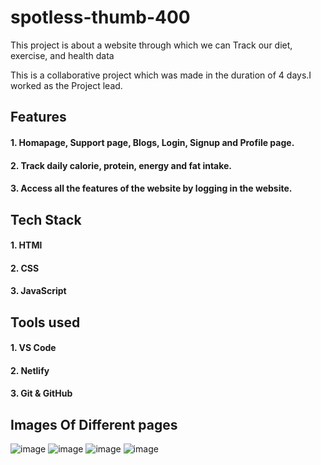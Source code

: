 # spotless-thumb-400
This project is about a website through which we can Track our diet, exercise, and health data

This is a collaborative project which was made in the duration of 4 days.I worked as the Project lead.

## Features

#### 1. Homapage, Support page, Blogs, Login, Signup and Profile page.
#### 2. Track daily calorie, protein, energy and fat intake.
#### 3. Access all the features of the website by logging in the website.

## Tech Stack

#### 1. HTMl
#### 2. CSS
#### 3. JavaScript

## Tools used

#### 1. VS Code

#### 2. Netlify

#### 3. Git & GitHub

## Images Of Different pages
![image](https://user-images.githubusercontent.com/108731705/215064370-c92e525d-347f-498d-ba74-17f57be967f9.png)
![image](https://user-images.githubusercontent.com/108731705/215065591-145ff868-291e-4595-84a0-ef8d557ee20c.png)
![image](https://user-images.githubusercontent.com/108731705/215066021-bde65392-369b-46fc-a6e3-2aa81dcf942d.png)
![image](https://user-images.githubusercontent.com/108731705/215066075-173ef418-91d9-4f83-836b-a5f3b7fe692f.png)

